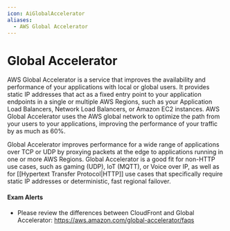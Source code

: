 ```yaml
---
icon: AiGlobalAccelerator
aliases:
  - AWS Global Accelerator
---
```

# Global Accelerator
AWS Global Accelerator is a service that improves the availability and performance of your applications with local or global users. It provides static IP addresses that act as a fixed entry point to your application endpoints in a single or multiple AWS Regions, such as your Application Load Balancers, Network Load Balancers, or Amazon EC2 instances. AWS Global Accelerator uses the AWS global network to optimize the path from your users to your applications, improving the performance of your traffic by as much as 60%.

Global Accelerator improves performance for a wide range of applications over TCP or UDP by proxying packets at the edge to applications running in one or more AWS Regions. Global Accelerator is a good fit for non-HTTP use cases, such as gaming (UDP), IoT (MQTT), or Voice over IP, as well as for [[Hypertext Transfer Protocol|HTTP]] use cases that specifically require static IP addresses or deterministic, fast regional failover.

#### Exam Alerts
- Please review the differences between CloudFront and Global Accelerator: https://aws.amazon.com/global-accelerator/faqs